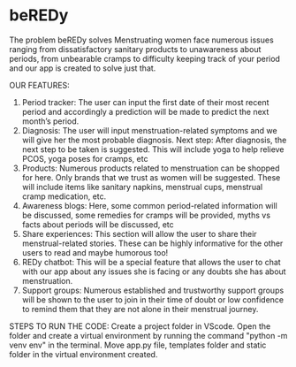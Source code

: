 # beREDy

The problem beREDy solves
Menstruating women face numerous issues ranging from dissatisfactory sanitary products to unawareness about periods, from unbearable cramps to difficulty keeping track of your period and our app is created to solve just that.

OUR FEATURES:
1. Period tracker: The user can input the first date of their most recent period and accordingly a prediction will be made to predict the next month’s period.
2. Diagnosis: The user will input menstruation-related symptoms and we will give her the most probable diagnosis.
Next step: After diagnosis, the next step to be taken is suggested. This will include yoga to help relieve PCOS, yoga poses for cramps, etc
3. Products: Numerous products related to menstruation can be shopped for here. Only brands that we trust as women will be suggested. These will include items like sanitary napkins, menstrual cups, menstrual cramp medication, etc.
4. Awareness blogs: Here, some common period-related information will be discussed, some remedies for cramps will be provided, myths vs facts about periods will be discussed, etc
5. Share experiences: This section will allow the user to share their menstrual-related stories. These can be highly informative for the other users to read and maybe humorous too!
6. REDy chatbot: This will be a special feature that allows the user to chat with our app about any issues she is facing or any doubts she has about menstruation.
7. Support groups: Numerous established and trustworthy support groups will be shown to the user to join in their time of doubt or low confidence to remind them that they are not alone in their menstrual journey.

STEPS TO RUN THE CODE:
 Create a project folder in VScode.
 Open the folder and create a virtual environment by running the command "python -m venv env" in the terminal.
 Move app.py file, templates folder and static folder in the virtual environment created.
